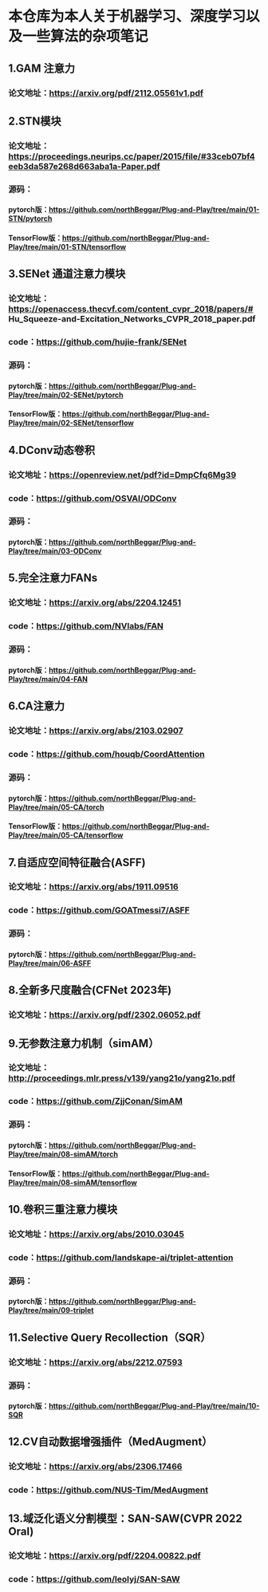 # 本仓库为本人关于机器学习、深度学习以及一些算法的杂项笔记

## 1.GAM 注意力

### 论文地址：https://arxiv.org/pdf/2112.05561v1.pdf

## 2.STN模块

### 论文地址：https://proceedings.neurips.cc/paper/2015/file/#33ceb07bf4eeb3da587e268d663aba1a-Paper.pdf

### 源码：

#### pytorch版：https://github.com/northBeggar/Plug-and-Play/tree/main/01-STN/pytorch

#### TensorFlow版：https://github.com/northBeggar/Plug-and-Play/tree/main/01-STN/tensorflow

## 3.SENet 通道注意力模块

### 论文地址：https://openaccess.thecvf.com/content_cvpr_2018/papers/# Hu_Squeeze-and-Excitation_Networks_CVPR_2018_paper.pdf

### code：https://github.com/hujie-frank/SENet

### 源码：

#### pytorch版：https://github.com/northBeggar/Plug-and-Play/tree/main/02-SENet/pytorch

#### TensorFlow版：https://github.com/northBeggar/Plug-and-Play/tree/main/02-SENet/tensorflow

## 4.DConv动态卷积

### 论文地址：https://openreview.net/pdf?id=DmpCfq6Mg39

### code：https://github.com/OSVAI/ODConv

### 源码： 

#### pytorch版：https://github.com/northBeggar/Plug-and-Play/tree/main/03-ODConv

## 5.完全注意力FANs

### 论文地址：https://arxiv.org/abs/2204.12451

### code：https://github.com/NVlabs/FAN

### 源码： 

#### pytorch版：https://github.com/northBeggar/Plug-and-Play/tree/main/04-FAN

## 6.CA注意力

### 论文地址：https://arxiv.org/abs/2103.02907

### code：https://github.com/houqb/CoordAttention

### 源码：

#### pytorch版：https://github.com/northBeggar/Plug-and-Play/tree/main/05-CA/torch

#### TensorFlow版：https://github.com/northBeggar/Plug-and-Play/tree/main/05-CA/tensorflow

## 7.自适应空间特征融合(ASFF)

### 论文地址：https://arxiv.org/abs/1911.09516

### code：https://github.com/GOATmessi7/ASFF

### 源码：

#### pytorch版：https://github.com/northBeggar/Plug-and-Play/tree/main/06-ASFF

## 8.全新多尺度融合(CFNet 2023年)

### 论文地址：https://arxiv.org/pdf/2302.06052.pdf

## 9.无参数注意力机制（simAM）

### 论文地址：http://proceedings.mlr.press/v139/yang21o/yang21o.pdf

### code：https://github.com/ZjjConan/SimAM

### 源码：

#### pytorch版：https://github.com/northBeggar/Plug-and-Play/tree/main/08-simAM/torch

#### TensorFlow版：https://github.com/northBeggar/Plug-and-Play/tree/main/08-simAM/tensorflow

## 10.卷积三重注意力模块

### 论文地址：https://arxiv.org/abs/2010.03045

### code：https://github.com/landskape-ai/triplet-attention

### 源码： 

#### pytorch版：https://github.com/northBeggar/Plug-and-Play/tree/main/09-triplet

## 11.Selective Query Recollection（SQR）

### 论文地址：https://arxiv.org/abs/2212.07593

### 源码：

#### pytorch版：https://github.com/northBeggar/Plug-and-Play/tree/main/10-SQR

## 12.CV自动数据增强插件（MedAugment）

### 论文地址：https://arxiv.org/abs/2306.17466

### code：https://github.com/NUS-Tim/MedAugment

## 13.域泛化语义分割模型：SAN-SAW(CVPR 2022 Oral)

### 论文地址：https://arxiv.org/pdf/2204.00822.pdf

### code：https://github.com/leolyj/SAN-SAW

